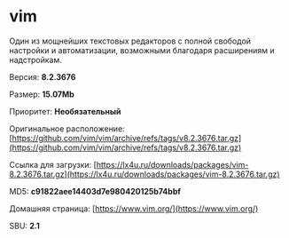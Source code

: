 # vim

Один из мощнейших текстовых редакторов с полной свободой настройки и автоматизации, возможными благодаря расширениям и надстройкам.

Версия: **8.2.3676**

Размер: **15.07Mb**

Приоритет: **Необязательный**

Оригинальное расположение: [https://github.com/vim/vim/archive/refs/tags/v8.2.3676.tar.gz](https://github.com/vim/vim/archive/refs/tags/v8.2.3676.tar.gz)

Ссылка для загрузки: [https://lx4u.ru/downloads/packages/vim-8.2.3676.tar.gz](https://lx4u.ru/downloads/packages/vim-8.2.3676.tar.gz)

MD5: **c91822aee14403d7e980420125b74bbf**

Домашняя страница: [https://www.vim.org/](https://www.vim.org/)

SBU: **2.1**